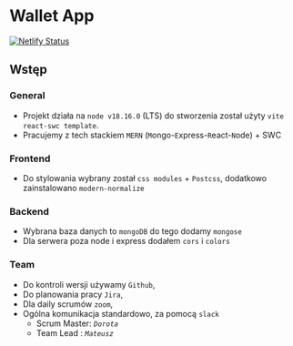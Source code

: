 # Wallet App
[![Netlify Status](https://api.netlify.com/api/v1/badges/0cbc5755-a443-4e19-9341-45e1bcc838a8/deploy-status)](https://app.netlify.com/sites/akvma-wallet/deploys)
## Wstęp

### General

- Projekt działa na `node v18.16.0` (LTS) do stworzenia został użyty `vite react-swc template`.
- Pracujemy z tech stackiem `MERN` (`M`ongo-`E`xpress-`R`eact-`N`ode) + SWC

### Frontend

- Do stylowania wybrany został `css modules` + `Postcss`, dodatkowo zainstalowano `modern-normalize`

### Backend

- Wybrana baza danych to `mongoDB` do tego dodamy `mongose`
- Dla serwera poza node i express dodałem `cors` i `colors`

### Team

- Do kontroli wersji używamy `Github`,
- Do planowania pracy `Jira`,
- Dla daily scrumów `zoom`,
- Ogólna komunikacja standardowo, za pomocą `slack`
  - Scrum Master: _`Dorota`_
  - Team Lead : _`Mateusz`_

